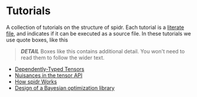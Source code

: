 # Tutorials

A collection of tutorials on the structure of spidr. Each tutorial is a [literate file](https://idris2.readthedocs.io/en/latest/reference/literate.html), and indicates if it can be executed as a source file. In these tutorials we use quote boxes, like this

> *__DETAIL__* Boxes like this contains additional detail. You won't need to read them to follow the wider text.

* [Dependently-Typed Tensors](DependentlyTypedTensors.md)
* [Nuisances in the tensor API](Nuisances.md)
* [How spidr Works](HowSpidrWorks.md)
* [Design of a Bayesian optimization library](BayesianOptimizationDesign.md)
